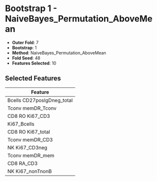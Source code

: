 # Bootstrap 1 - NaiveBayes_Permutation_AboveMean

- **Outer Fold**: 7
- **Bootstrap**: 1
- **Method**: NaiveBayes_Permutation_AboveMean
- **Fold Seed**: 48
- **Features Selected**: 10

## Selected Features

| Feature |
|---------|
| Bcells CD27posIgDneg_total |
| Tconv memDR_Tconv |
| CD8  RO Ki67_CD3 |
| Ki67_Bcells |
| CD8 RO Ki67_total |
| Tconv memDR_CD3 |
| NK Ki67_CD3neg |
| Tconv memDR_mem |
| CD8 RA_CD3 |
| NK Ki67_nonTnonB |
